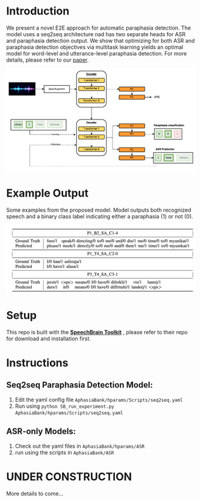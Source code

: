 # Introduction
We present a novel E2E approach for automatic paraphasia detection. The model uses a seq2seq architecture nad has two separate heads for ASR and paraphasia detection output. We show that optimizing for both ASR and paraphasia detection objectives via multitask learning yields an optimal model for word-level and utterance-level paraphasia detection. For more details, please refer to our [paper](https://arxiv.org/abs/2312.10518).

![](media/model_arch.png)

# Example Output
Some examples from the proposed model. Model outputs both recognized speech and a binary class label indicating either a paraphasia (1) or not (0).

![](media/examples.png)

# Setup
This repo is built with the **[SpeechBrain Toolkit](https://github.com/speechbrain/speechbrain)** , please refer to their repo for download and installation first.


# Instructions
##  Seq2seq Paraphasia Detection Model:
1. Edit the yaml config file `AphasiaBank/hparams/Scripts/seq2seq.yaml`
2. Run using `python SB_run_experiment.py AphasiaBank/hparams/Scripts/seq2seq.yaml`

##  ASR-only Models:
1. Check out the yaml files in `AphasiaBank/hparams/ASR`
2. run using the scripts in `AphasiaBank/ASR`

# UNDER CONSTRUCTION
More details to come...

